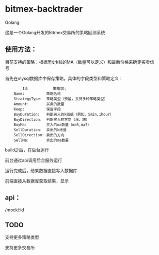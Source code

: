 # bitmex-backtrader
Golang

这是一个Golang开发的Bitmex交易所的策略回测系统


## 使用方法：

目前支持的策略：根据历史k线的MA（数量可以定义）和最新价格来确定买卖信号

首先在mysql数据库中保存策略，具体的字段类型和策略定义：

	        Id:           策略ID,
		Name:          策略名称
		StrategyType:  策略类型（预留，支持多种策略类型）
		Amount:        买卖的数量
		Keep:          保留字段
		BuyDuration:   判断买入的k线值（例如，5min,1hour）
		BuyDirection:  判断买入的方向（涨、跌）
		BuyMa:         买入的ma数量（ma5,ma7）
		SellDuration:  卖出的k线值
		SellDirection: 卖出的方向
		SellMa:        卖出的ma数量

build之后，在后台运行

前台通过api调用后台服务运行

运行完成后，结果数据直接写入数据库

前端直接从数据库获取结果，显示

## api：
/mock/:id

## TODO

支持更多策略类型

支持更多交易所
